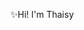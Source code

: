 ✨Hi! I'm Thaisy 
<!-- [![spotify-github-profile](https://spotify-github-profile.vercel.app/api/view?uid=31nqqgvim3rmotac5jzyorts7p2e&cover_image=true&theme=natemoo-re&show_offline=false&background_color=121212&interchange=false&bar_color=594eb1&bar_color_cover=false)](https://github.com/kittinan/spotify-github-profile) -->


<!--<div align="center"> -->  
<!--   <img width="49%" height="195px" src="https://github-readme-stats.vercel.app/api?username=Thaynix&show_icons=true&count_private=true&hide_border=true&title_color=594eb1&&icon_color=594eb1&&text_color=c9d1d9&bg_color=0d1117"/>  -->
<!--   <img width="41%" height="195px" src="https://github-readme-stats.vercel.app/api/top-langs/?username=Thaynix&layout=compact&hide_border=true&title_color=594eb1&&text_color=c9d1d9&bg_color=0d1117" /> -->
<!-- </div>  -->

<!--<div style="container-fluid">

![Thaisy's GitHub Stats](https://github-readme-stats.vercel.app/api?username=Thaisy-Goncalves&show_icons=true&count_private=true&hide_border=true&title_color=8a63c8&icon_color=a259b4&text_color=c792ea&bg_color=2d1f2f)

![Top Languages](https://github-readme-stats.vercel.app/api/top-langs/?username=Thaisy-Goncalves&layout=compact&hide_border=true&title_color=a259b4&text_color=c792ea&bg_color=2d1f2f)

</div>

<!-- Contact and Social Media Section (Optional) -->


